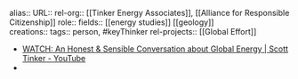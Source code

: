 alias::
URL::
rel-org:: [[Tinker Energy Associates]], [[Alliance for Responsible Citizenship]] 
role::
fields:: [[energy studies]] [[geology]]  
creations:: 
tags:: person, #keyThinker 
rel-projects:: [[Global Effort]] 

- [WATCH: An Honest & Sensible Conversation about Global Energy | Scott Tinker - YouTube](https://www.youtube.com/watch?v=aTfwqvNuk44)
-